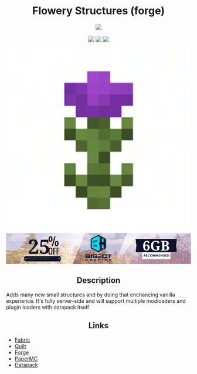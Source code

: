 
<h1 align="center"> Flowery Structures (forge) </h1>
<p align="center"><a href="https://www.curseforge.com/minecraft/mc-mods/kotlin-for-forge">
<img src="https://img.shields.io/badge/Requires-Kotlin%20for%20Forge-7F52FF?style=for-the-badge&logo=kotlin">
    </a></p>
<p align="center">
<img src="https://img.shields.io/badge/version-Beta-yellow?style=for-the-badge">
<img src="https://img.shields.io/badge/Minecraft-1.18.2-62B47A?style=for-the-badge&logo=minecraft">
</a>
<a href="https://discord.gg/zhxGWJ78WY">
<img src="https://img.shields.io/discord/959116881686560898?label=discord&style=for-the-badge">
</a>
</p>

<p align="center">
    <img width="500" height="500" src="icon.png">


<a href="https://bisecthosting.com/fox" align="center">
    <img src="bisect.png">
</a></p>

<h2 align="center">Description</h2>
Adds many new small structures and by doing that enchancing vanilla experience. It's fully server-side and will support multiple modloaders and plugin loaders with datapack itself

<h2 align="center">Links</h2>

- [Fabric](https://github.com/JustFoxx/flowery-structures/tree/fabric)
- [Quilt](https://github.com/JustFoxx/flowery-structures/tree/quilt)
- [Forge](https://github.com/JustFoxx/flowery-structures/tree/forge)
- [PaperMC](https://github.com/JustFoxx/flowery-structures/tree/paper)
- [Datapack](https://github.com/JustFoxx/flowery-structures/tree/datapack)
